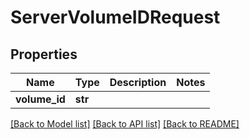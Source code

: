 # ServerVolumeIDRequest

## Properties
Name | Type | Description | Notes
------------ | ------------- | ------------- | -------------
**volume_id** | **str** |  | 

[[Back to Model list]](../README.md#documentation-for-models) [[Back to API list]](../README.md#documentation-for-api-endpoints) [[Back to README]](../README.md)

